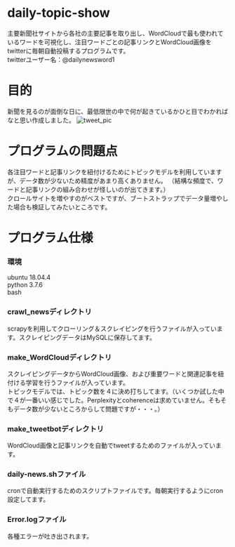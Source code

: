 # daily-topic-show
主要新聞社サイトから各社の主要記事を取り出し、WordCloudで最も使われているワードを可視化し、注目ワードごとの記事リンクとWordCloud画像をtwitterに毎朝自動投稿するプログラムです。  
twitterユーザー名：@dailynewsword1

# 目的
新聞を見るのが面倒な日に、最低限世の中で何が起きているかひと目でわかればなと思い作成しました。
![tweet_pic](https://user-images.githubusercontent.com/61402011/76577335-4cbfbf80-6508-11ea-9af9-9625b1dca650.png)

# プログラムの問題点
各注目ワードと記事リンクを紐付けるためにトピックモデルを利用していますが、データ数が少ないため精度があまり高くありません。
（結構な頻度で、ワードと記事リンクの組み合わせが怪しいのが出てきます。）  
クロールサイトを増やすのがベストですが、ブートストラップでデータ量増やした場合も検証してみたいところです。

# プログラム仕様
### 環境
ubuntu 18.04.4  
python 3.7.6  
bash
### crawl_newsディレクトリ
scrapyを利用してクローリング＆スクレイピングを行うファイルが入っています。スクレイピングデータはMySQLに保存してます。
### make_WordCloudディレクトリ
スクレイピングデータからWordCloud画像、および重要ワードと関連記事を紐付ける学習を行うファイルが入っています。  
トピックモデルでは、トピック数を４に決め打ちしてます。（いくつか試した中で４が一番いい感じでした。Perplexityとcoherenceは求めていません。そもそもデータ数が少ないところからして問題ですが・・・。）
### make_tweetbotディレクトリ
WordCloud画像と記事リンクを自動でtweetするためのファイルが入っています。
### daily-news.shファイル
cronで自動実行するためのスクリプトファイルです。毎朝実行するようにcron設定してます。
### Error.logファイル
各種エラーが吐き出されます。
